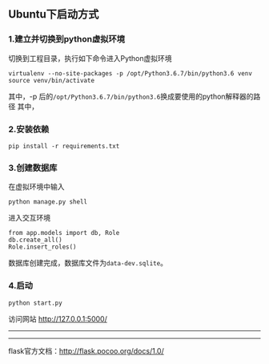 ## Ubuntu下启动方式

### 1.建立并切换到python虚拟环境

切换到工程目录，执行如下命令进入Python虚拟环境

```
virtualenv --no-site-packages -p /opt/Python3.6.7/bin/python3.6 venv
source venv/bin/activate
```
其中，-p 后的<code>/opt/Python3.6.7/bin/python3.6</code>换成要使用的python解释器的路径
其中，

### 2.安装依赖

```
pip install -r requirements.txt
```

### 3.创建数据库

在虚拟环境中输入  

```
python manage.py shell
```

进入交互环境

```
from app.models import db, Role
db.create_all()
Role.insert_roles()
```

数据库创建完成，数据库文件为<code>data-dev.sqlite</code>。

### 4.启动

```
python start.py
```

访问网站 http://127.0.0.1:5000/


--------------------------------------------------------------
--------------------------------------------------------------
flask官方文档：http://flask.pocoo.org/docs/1.0/
